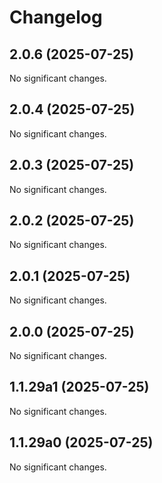 # Changelog

<!--
   You should *NOT* be adding new change log entries to this file.
   You should create a file in the news directory instead.
   For helpful instructions, please see:
   https://github.com/plone/plone.releaser/blob/master/ADD-A-NEWS-ITEM.rst
-->

<!-- towncrier release notes start -->

## 2.0.6 (2025-07-25)

No significant changes.


## 2.0.4 (2025-07-25)

No significant changes.


## 2.0.3 (2025-07-25)

No significant changes.


## 2.0.2 (2025-07-25)

No significant changes.


## 2.0.1 (2025-07-25)

No significant changes.


## 2.0.0 (2025-07-25)

No significant changes.


## 1.1.29a1 (2025-07-25)

No significant changes.


## 1.1.29a0 (2025-07-25)

No significant changes.

